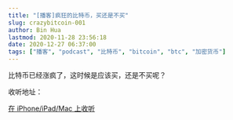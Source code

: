 ```yaml
---
title: "[播客]疯狂的比特币，买还是不买"
slug: crazybitcoin-001
author: Bin Hua
lastmod: 2020-11-28 23:56:18
date: 2020-12-27 06:37:00
tags: ["播客", "podcast", "比特币", "bitcoin", "btc", "加密货币"]
---
```


比特币已经涨疯了，这时候是应该买，还是不买呢？

收听地址：

[在 iPhone/iPad/Mac 上收听](https://podcasts.apple.com/cn/podcast/id1484052686?i=1000503599383)
